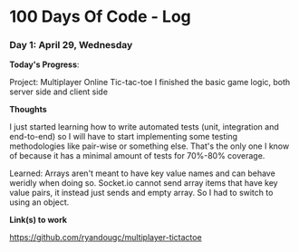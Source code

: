 # 100 Days Of Code - Log

### Day 1: April 29, Wednesday

**Today's Progress**: 

Project: Multiplayer Online Tic-tac-toe
I finished the basic game logic, both server side and client side

**Thoughts** 

I just started learning how to write automated tests (unit, integration and end-to-end) so I will have to start implementing some testing methodologies like pair-wise or something else. That's the only one I know of because it has a minimal amount of tests for 70%-80% coverage. 

Learned: 
Arrays aren't meant to have key value names and can behave weridly when doing so. Socket.io cannot send array items that have key value pairs, it instead just sends and empty array. So I had to switch to using an object.

**Link(s) to work**

https://github.com/ryandougc/multiplayer-tictactoe
